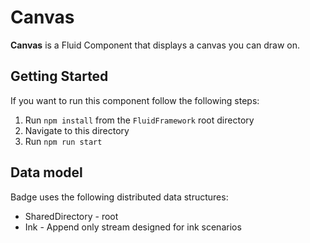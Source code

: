 # Canvas

**Canvas** is a Fluid Component that displays a canvas you can draw on.

## Getting Started

If you want to run this component follow the following steps:

1. Run `npm install` from the `FluidFramework` root directory
2. Navigate to this directory
3. Run `npm run start`

## Data model

Badge uses the following distributed data structures:

- SharedDirectory - root
- Ink - Append only stream designed for ink scenarios
